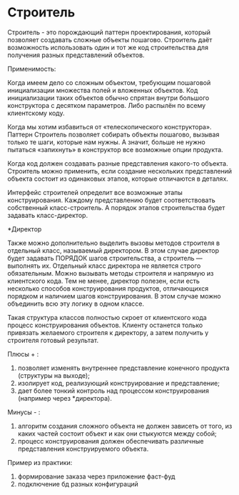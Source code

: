 # Строитель

Строитель - это порождающий паттерн проектирования, который позволяет создавать сложные объекты пошагово. Строитель даёт
возможность использовать один и тот же код строительства для получения разных представлений объектов.

Применимость:

Когда имеем дело со сложным объектом, требующим пошаговой инициализации множества полей и вложенных
объектов. Код инициализации таких объектов обычно спрятан внутри большого конструктора с десятком параметров. Либо
распылён по всему клиентскому коду.

Когда мы хотим избавиться от «телескопического конструктора». Паттерн Строитель позволяет собирать объекты пошагово,
вызывая только те шаги, которые нам нужны. А значит, больше не нужно пытаться «запихнуть» в конструктор все возможные
опции продукта.

Когда код должен создавать разные представления какого-то объекта. Строитель можно применить, если создание нескольких
представлений объекта состоит из одинаковых этапов, которые отличаются в деталях.

Интерфейс строителей определит все возможные этапы конструирования. Каждому представлению будет соответствовать
собственный класс-строитель. А порядок этапов строительства будет задавать класс-директор.

*Директор

Также можно дополнительно выделить вызовы методов строителя в отдельный класс, называемый директором. В этом случае
директор будет задавать ПОРЯДОК шагов строительства, а строитель — выполнять их.
Отдельный класс директора не является строго обязательным. Можно вызывать методы строителя и напрямую из клиентского
кода. Тем не менее, директор полезен, если есть несколько способов конструирования продуктов, отличающихся
порядком и наличием шагов конструирования. В этом случае можно объединить всю эту логику в одном классе.

Такая структура классов полностью скроет от клиентского кода процесс конструирования объектов. Клиенту останется только
привязать желаемого строителя к директору, а затем получить у строителя готовый результат.

Плюсы + :

1) позволяет изменять внутреннее представление конечного продукта (структуры на выходе);
2) изолирует код, реализующий конструирование и представление;
3) дает более тонкий контроль над процессом конструирования (например через *директора).

Минусы - :

1) алгоритм создания сложного объекта не должен зависеть от того, из каких частей состоит объект и как они стыкуются
   между собой;
2) процесс конструирования должен обеспечивать различные представления конструируемого объекта.

Пример из практики:

1) формирование заказа через приложение фаст-фуд
2) подключение бд разных конфигураций
